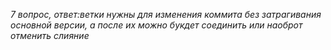 *7 вопрос, ответ:ветки нужны для изменения коммита без затрагивания основной версии, а после их можно букдет соединить или наоброт отменить слияние*